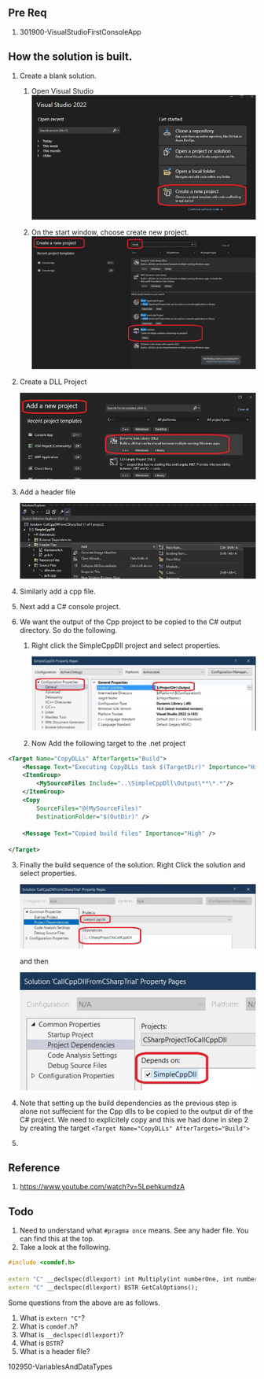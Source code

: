 

## Pre Req
1. 301900-VisualStudioFirstConsoleApp

## How the solution is built.
1. Create a blank solution.
   1. Open Visual Studio
	![Start Vs and Create New Project](images/50_20_StartVisualStudioCreateNewProject.jpg)

   2. On the start window, choose create new project.
	![Blank Solution](images/50_40_BlankSolution.jpg)
 
2. Create a DLL Project

    ![Create a DLL Project](images/50_50CppDllProject.jpg)

3. Add a header file

    ![Add Header file](images/51_50AddHeaderToCppProject.jpg)

4. Similarly add a cpp file.   
5. Next add a C# console project.
6. We want the output of the Cpp project to be copied to the C# output directory. So do the following.
   1. Right click the SimpleCppDll project and select properties.

    	![Cpp Project Props](images/52_50_CppProjectConfig.jpg)

   2. Now Add the following target to the .net project

```xml
<Target Name="CopyDLLs" AfterTargets="Build">
	<Message Text="Executing CopyDLLs task $(TargetDir)" Importance="High" />
	<ItemGroup>
		<MySourceFiles Include="..\SimpleCppDll\Output\**\*.*"/>
	</ItemGroup>
	<Copy
		SourceFiles="@(MySourceFiles)"
		DestinationFolder="$(OutDir)" />

	<Message Text="Copied build files" Importance="High" />
	
</Target>

```

   3. Finally the build sequence of the solution. Right Click the solution and select properties. 

     	![Solution Props](images/53_50_SolutionConfig1.jpg)

		and then

     	![Solution Props](images/54_50_SolutionConfig2.jpg)

   4. Note that setting up the build dependencies as the previous step is alone not suffecient for the Cpp dlls to be copied to the output dir of the C# project. We need to explicitely copy and this we had done in step 2 by creating the target `<Target Name="CopyDLLs" AfterTargets="Build">`
1.  

## Reference
1. https://www.youtube.com/watch?v=5LpehkumdzA


## Todo
1. Need to understand what `#pragma once` means. See any hader file. You can find this at the top. 
2. Take a look at the following.
```c++
#include <comdef.h>

extern "C" __declspec(dllexport) int Multiply(int numberOne, int numberTwo);
extern "C" __declspec(dllexport) BSTR GetCalOptions();
```
Some questions from the above are as follows.

1.  What is `extern "C"`?
2.  What is `comdef.h`?
3.  What is `__declspec(dllexport)`?
4.  What is `BSTR`?
5.  What is a header file?


102950-VariablesAndDataTypes

